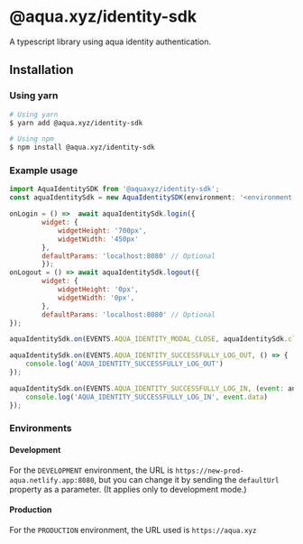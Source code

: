 # @aqua.xyz/identity-sdk

A typescript library using aqua identity authentication.

## Installation

### Using yarn

```sh
# Using yarn
$ yarn add @aqua.xyz/identity-sdk

# Using npm
$ npm install @aqua.xyz/identity-sdk
```

### Example usage

```js
import AquaIdentitySDK from '@aquaxyz/identity-sdk';
const aquaIdentitySdk = new AquaIdentitySDK(environment: '<environment: DEVELOPMENT/PRODUCTION>') // (Required)

onLogin = () =>  await aquaIdentitySdk.login({
        widget: {
            widgetHeight: '700px',
            widgetWidth: '450px'
        },
        defaultParams: 'localhost:8080' // Optional
        });
onLogout = () => await aquaIdentitySdk.logout({
        widget: {
            widgetHeight: '0px',
            widgetWidth: '0px',
        },
        defaultParams: 'localhost:8080' // Optional
});

aquaIdentitySdk.on(EVENTS.AQUA_IDENTITY_MODAL_CLOSE, aquaIdentitySdk.close);

aquaIdentitySdk.on(EVENTS.AQUA_IDENTITY_SUCCESSFULLY_LOG_OUT, () => {
    console.log('AQUA_IDENTITY_SUCCESSFULLY_LOG_OUT')
});

aquaIdentitySdk.on(EVENTS.AQUA_IDENTITY_SUCCESSFULLY_LOG_IN, (event: any) => {
    console.log('AQUA_IDENTITY_SUCCESSFULLY_LOG_IN', event.data)
});
```

### Environments

#### Development

For the `DEVELOPMENT` environment, the URL is `https://new-prod-aqua.netlify.app:8080`, but you can change it by sending the `defaultUrl` property as a parameter. (It applies only to development mode.)

#### Production

For the `PRODUCTION` environment, the URL used is `https://aqua.xyz`
